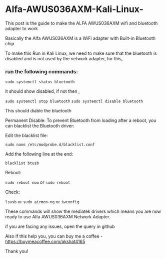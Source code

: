 # Alfa-AWUS036AXM-Kali-Linux-
This post is the guide to make the ALFA AWUS036AXM wifi and bluetooth adapter to work 

Basically the Alfa AWUS036AXM is a WiFi adapter with Built-in Bluetooth chip

To make this Run in Kali Linux, we need to make sure that the bluetooth is disabled and is not used by the network adapter, for this,

### run the following commands: 

`sudo systemctl status bluetooth`

it should show disabled, if not then ,

`sudo systemctl stop bluetooth`
`sudo systemctl disable bluetooth`

This should diable the bluetooth

Permanent Disable: To prevent Bluetooth from loading after a reboot, you can blacklist the Bluetooth driver:

Edit the blacklist file:

`sudo nano /etc/modprobe.d/blacklist.conf`

Add the following line at the end:

`blacklist btusb`

Reboot: 

`sudo reboot now` or `sudo reboot`

Check:

`lsusb` or `sudo airmon-ng` or `iwconfig`

These commands will show the mediatek drivers which means you are now ready to use Alfa AWUS036AXM Network Adapter.

if you are facing any issues, open the query in github 

Also if this help you, you can buy me a coffee - https://buymeacoffee.com/akshat4165

Thank you!
